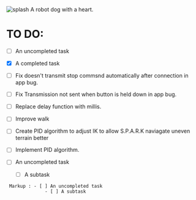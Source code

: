 
![splash](https://github.com/Nathan-Busse-private/S.P.A.R.K/assets/82398683/74f404fa-4832-449a-aaf1-10caba48064b)
A robot dog with a heart.

# TO DO:

- [ ] An uncompleted task
- [x] A completed task


- [ ]  Fix doesn't transmit stop commsnd automatically after connection in app bug.
- [ ]  Fix Transmission not sent when button is held down in app bug.
- [ ]  Replace delay function with millis.
- [ ]  Improve walk

- [ ]  Create PID algorithm to adjust IK to allow S.P.A.R.K naviagate uneven terrain better
- [ ]  Implement PID algorithm.


- [ ] An uncompleted task
    - [ ] A subtask

~~~
 Markup : - [ ] An uncompleted task
              - [ ] A subtask
~~~

